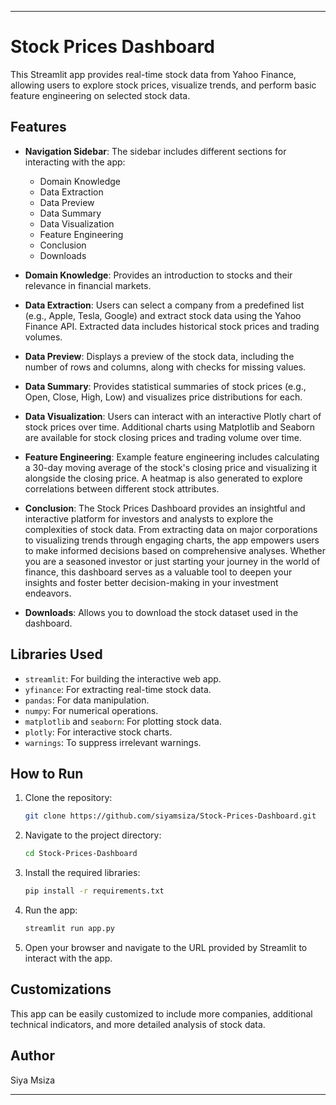 
---

# Stock Prices Dashboard

This Streamlit app provides real-time stock data from Yahoo Finance, allowing users to explore stock prices, visualize trends, and perform basic feature engineering on selected stock data.

## Features

- **Navigation Sidebar**: The sidebar includes different sections for interacting with the app:
  - Domain Knowledge
  - Data Extraction
  - Data Preview
  - Data Summary
  - Data Visualization
  - Feature Engineering
  - Conclusion
  - Downloads

- **Domain Knowledge**: Provides an introduction to stocks and their relevance in financial markets.

- **Data Extraction**: Users can select a company from a predefined list (e.g., Apple, Tesla, Google) and extract stock data using the Yahoo Finance API. Extracted data includes historical stock prices and trading volumes.

- **Data Preview**: Displays a preview of the stock data, including the number of rows and columns, along with checks for missing values.

- **Data Summary**: Provides statistical summaries of stock prices (e.g., Open, Close, High, Low) and visualizes price distributions for each.

- **Data Visualization**: Users can interact with an interactive Plotly chart of stock prices over time. Additional charts using Matplotlib and Seaborn are available for stock closing prices and trading volume over time.

- **Feature Engineering**: Example feature engineering includes calculating a 30-day moving average of the stock's closing price and visualizing it alongside the closing price. A heatmap is also generated to explore correlations between different stock attributes.

- **Conclusion**: The Stock Prices Dashboard provides an insightful and interactive platform for investors and analysts to explore the complexities of stock data. From extracting data on major corporations to visualizing trends through engaging charts, the app empowers users to make informed decisions based on comprehensive analyses. Whether you are a seasoned investor or just starting your journey in the world of finance, this dashboard serves as a valuable tool to deepen your insights and foster better decision-making in your investment endeavors.

- **Downloads**: Allows you to download the stock dataset used in the dashboard.
  
## Libraries Used

- `streamlit`: For building the interactive web app.
- `yfinance`: For extracting real-time stock data.
- `pandas`: For data manipulation.
- `numpy`: For numerical operations.
- `matplotlib` and `seaborn`: For plotting stock data.
- `plotly`: For interactive stock charts.
- `warnings`: To suppress irrelevant warnings.

## How to Run

1. Clone the repository:
   ```bash
   git clone https://github.com/siyamsiza/Stock-Prices-Dashboard.git
   ```

2. Navigate to the project directory:
   ```bash
   cd Stock-Prices-Dashboard
   ```

3. Install the required libraries:
   ```bash
   pip install -r requirements.txt
   ```

4. Run the app:
   ```bash
   streamlit run app.py
   ```

5. Open your browser and navigate to the URL provided by Streamlit to interact with the app.

## Customizations

This app can be easily customized to include more companies, additional technical indicators, and more detailed analysis of stock data.

## Author

Siya Msiza

---
